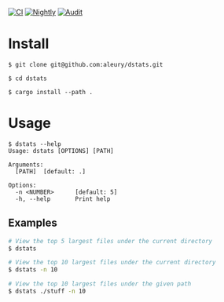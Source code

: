[![CI](https://github.com/aleury/dstats/actions/workflows/ci.yml/badge.svg)](https://github.com/aleury/dstats/actions/workflows/ci.yml)
[![Nightly](https://github.com/aleury/dstats/actions/workflows/nightly.yml/badge.svg)](https://github.com/aleury/dstats/actions/workflows/nightly.yml)
[![Audit](https://github.com/aleury/dstats/actions/workflows/audit.yml/badge.svg)](https://github.com/aleury/dstats/actions/workflows/audit.yml)

# Install

```
$ git clone git@github.com:aleury/dstats.git

$ cd dstats

$ cargo install --path .
```

# Usage

```
$ dstats --help
Usage: dstats [OPTIONS] [PATH]

Arguments:
  [PATH]  [default: .]

Options:
  -n <NUMBER>      [default: 5]
  -h, --help       Print help
```

## Examples

```sh
# View the top 5 largest files under the current directory
$ dstats

# View the top 10 largest files under the current directory
$ dstats -n 10

# View the top 10 largest files under the given path
$ dstats ./stuff -n 10
```
